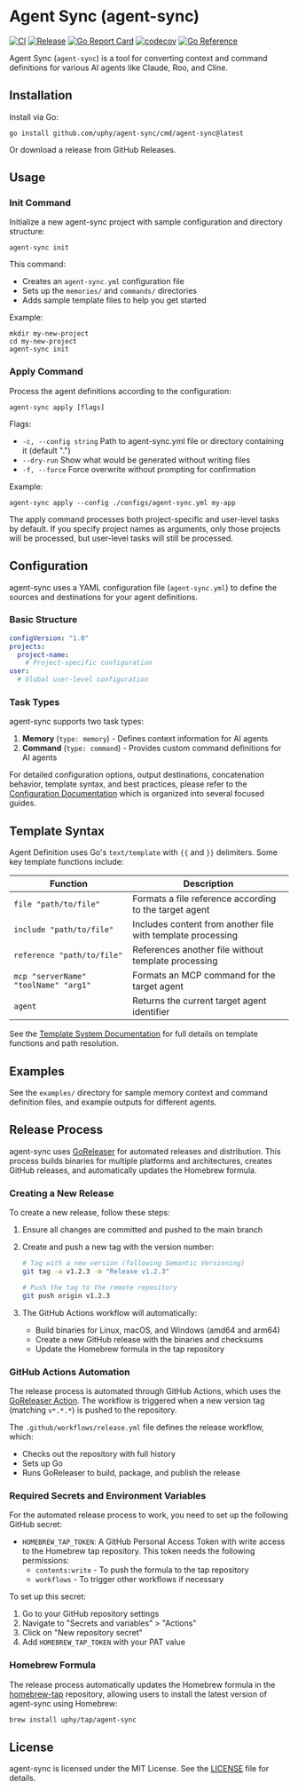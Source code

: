 # Agent Sync (agent-sync)
[![CI](https://github.com/uphy/agent-sync/actions/workflows/ci.yml/badge.svg)](https://github.com/uphy/agent-sync/actions/workflows/ci.yml)
[![Release](https://img.shields.io/github/v/release/uphy/agent-sync)](https://github.com/uphy/agent-sync/releases/latest)
[![Go Report Card](https://goreportcard.com/badge/github.com/uphy/agent-sync)](https://goreportcard.com/report/github.com/uphy/agent-sync)
[![codecov](https://codecov.io/gh/uphy/agent-sync/branch/main/graph/badge.svg)](https://codecov.io/gh/uphy/agent-sync)
[![Go Reference](https://pkg.go.dev/badge/github.com/uphy/agent-sync.svg)](https://pkg.go.dev/github.com/uphy/agent-sync)

Agent Sync (`agent-sync`) is a tool for converting context and command definitions for various AI agents like Claude, Roo, and Cline.

## Installation

Install via Go:

```
go install github.com/uphy/agent-sync/cmd/agent-sync@latest
```

Or download a release from GitHub Releases.

## Usage

### Init Command

Initialize a new agent-sync project with sample configuration and directory structure:

```
agent-sync init
```

This command:
- Creates an `agent-sync.yml` configuration file
- Sets up the `memories/` and `commands/` directories
- Adds sample template files to help you get started

Example:

```
mkdir my-new-project
cd my-new-project
agent-sync init
```

### Apply Command

Process the agent definitions according to the configuration:

```
agent-sync apply [flags]
```

Flags:
- `-c, --config string` Path to agent-sync.yml file or directory containing it (default ".")
- `--dry-run` Show what would be generated without writing files
- `-f, --force` Force overwrite without prompting for confirmation

Example:

```
agent-sync apply --config ./configs/agent-sync.yml my-app
```

The apply command processes both project-specific and user-level tasks by default. If you specify project names as arguments, only those projects will be processed, but user-level tasks will still be processed.

## Configuration

agent-sync uses a YAML configuration file (`agent-sync.yml`) to define the sources and destinations for your agent definitions.

### Basic Structure

```yaml
configVersion: "1.0"
projects:
  project-name:
    # Project-specific configuration
user:
  # Global user-level configuration
```

### Task Types

agent-sync supports two task types:

1. **Memory** (`type: memory`) - Defines context information for AI agents
2. **Command** (`type: command`) - Provides custom command definitions for AI agents

For detailed configuration options, output destinations, concatenation behavior, template syntax, and best practices, please refer to the [Configuration Documentation](docs/config.md) which is organized into several focused guides.

## Template Syntax

Agent Definition uses Go's `text/template` with `{{` and `}}` delimiters. Some key template functions include:

| Function | Description |
|----------|-------------|
| `file "path/to/file"` | Formats a file reference according to the target agent |
| `include "path/to/file"` | Includes content from another file with template processing |
| `reference "path/to/file"` | References another file without template processing |
| `mcp "serverName" "toolName" "arg1"` | Formats an MCP command for the target agent |
| `agent` | Returns the current target agent identifier |

See the [Template System Documentation](docs/templates.md) for full details on template functions and path resolution.

## Examples

See the `examples/` directory for sample memory context and command definition files, and example outputs for different agents.

## Release Process

agent-sync uses [GoReleaser](https://goreleaser.com/) for automated releases and distribution. This process builds binaries for multiple platforms and architectures, creates GitHub releases, and automatically updates the Homebrew formula.

### Creating a New Release

To create a new release, follow these steps:

1. Ensure all changes are committed and pushed to the main branch
2. Create and push a new tag with the version number:

   ```bash
   # Tag with a new version (following Semantic Versioning)
   git tag -a v1.2.3 -m "Release v1.2.3"
   
   # Push the tag to the remote repository
   git push origin v1.2.3
   ```

3. The GitHub Actions workflow will automatically:
   - Build binaries for Linux, macOS, and Windows (amd64 and arm64)
   - Create a new GitHub release with the binaries and checksums
   - Update the Homebrew formula in the tap repository

### GitHub Actions Automation

The release process is automated through GitHub Actions, which uses the [GoReleaser Action](https://github.com/goreleaser/goreleaser-action). The workflow is triggered when a new version tag (matching `v*.*.*`) is pushed to the repository.

The `.github/workflows/release.yml` file defines the release workflow, which:
- Checks out the repository with full history
- Sets up Go
- Runs GoReleaser to build, package, and publish the release

### Required Secrets and Environment Variables

For the automated release process to work, you need to set up the following GitHub secret:

- `HOMEBREW_TAP_TOKEN`: A GitHub Personal Access Token with write access to the Homebrew tap repository. This token needs the following permissions:
  - `contents:write` - To push the formula to the tap repository
  - `workflows` - To trigger other workflows if necessary

To set up this secret:
1. Go to your GitHub repository settings
2. Navigate to "Secrets and variables" > "Actions"
3. Click on "New repository secret"
4. Add `HOMEBREW_TAP_TOKEN` with your PAT value

### Homebrew Formula

The release process automatically updates the Homebrew formula in the [homebrew-tap](https://github.com/uphy/homebrew-tap) repository, allowing users to install the latest version of agent-sync using Homebrew:

```bash
brew install uphy/tap/agent-sync
```

## License

agent-sync is licensed under the MIT License. See the [LICENSE](LICENSE) file for details.